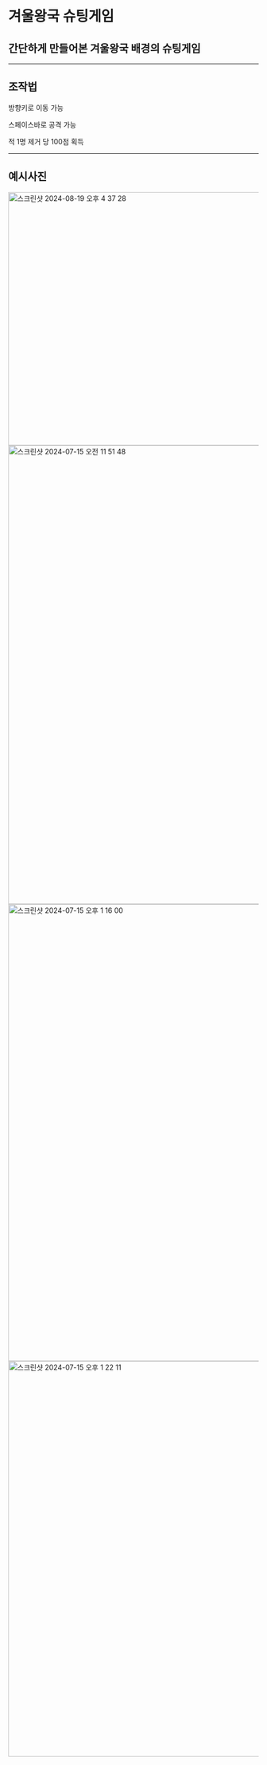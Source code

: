 # 겨울왕국 슈팅게임

## 간단하게 만들어본 겨울왕국 배경의 슈팅게임


---

## 조작법

방향키로 이동 가능


스페이스바로 공격 가능


적 1명 제거 당 100점 획득

---

## 예시사진

<img width="508" alt="스크린샷 2024-08-19 오후 4 37 28" src="https://github.com/user-attachments/assets/386bb14b-af58-42b3-a161-029df03f01f6">
<img width="921" alt="스크린샷 2024-07-15 오전 11 51 48" src="https://github.com/user-attachments/assets/66eaf9dc-7b49-4ebf-9a59-451da742f397">
<img width="917" alt="스크린샷 2024-07-15 오후 1 16 00" src="https://github.com/user-attachments/assets/4da0ab6a-49c4-4619-b7b0-993522d2cd96">
<img width="794" alt="스크린샷 2024-07-15 오후 1 22 11" src="https://github.com/user-attachments/assets/4765124a-d236-44ab-9496-89ee35538ba1">

